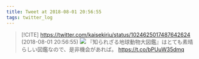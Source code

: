 ```yaml
---
title: Tweet at 2018-08-01 20:56:55
tags: twitter_log
---
```


> [!CITE] https://twitter.com/kaisekiriu/status/1024625017487642624 (2018-08-01 20:56:55)
> ![](https://twitter.com/kaisekiriu/status/1024625017487642624)
> 『知られざる地球動物大図鑑』はとても素晴らしい図鑑なので、是非機会があれば。
> https://t.co/bPUuW35dmq
